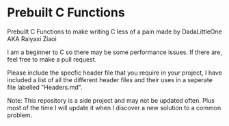 # Prebuilt C Functions

Prebuilt C Functions to make writing C less of a pain made by DadaLittleOne AKA Raiyaxi Ziaoi

I am a beginner to C so there may be some performance issues. If there are, feel free to make a pull request.

Please include the specfic header file that you require in your project, I have included a list of all the different header files and their uses in a seperate file labelled "Headers.md".

Note: This repository is a side project and may not be updated often. Plus most of the time I will update it when I discover a new solution to a common problem.

